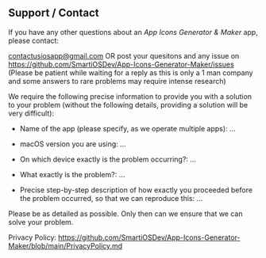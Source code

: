 ## Support / Contact

If you have any other questions about an *App Icons Generator & Maker* app, please contact:

contactusiosapp@gmail.com OR post your quesitons and any issue on  https://github.com/SmartiOSDev/App-Icons-Generator-Maker/issues
(Please be patient while waiting for a reply as this is only a 1 man company and some answers to rare problems may require intense research)

We require the following precise information to provide you with a solution to your problem (without the following details, providing a solution will be very difficult):

- Name of the app (please specify, as we operate multiple apps): …

- macOS version you are using: …

- On which device exactly is the problem occurring?: …

- What exactly is the problem?: …

- Precise step-by-step description of how exactly you proceeded before the problem occurred, so that we can reproduce this: …


Please be as detailed as possible. Only then can we ensure that we can solve your problem.

Privacy Policy: https://github.com/SmartiOSDev/App-Icons-Generator-Maker/blob/main/PrivacyPolicy.md
